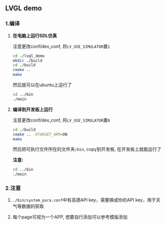 ## LVGL demo

### 1.编译
1. **在电脑上运行SDL仿真**

    注意更改conf/dev_conf, 将`LV_USE_SIMULATOR`置`1`
    
    ```sh
    cd ./lvgl_demo
    mkdir ./build
    cd ./build
    cmake ..
    make
    ```

    然后就可以在ubuntu上运行了

    ```sh
    cd ../bin
    ./main
    ```

2. **编译到开发板上运行**

    注意更改conf/dev_conf, 将`LV_USE_SIMULATOR`置`0`

    ```sh
    cd ./build
    cmake .. -DTARGET_ARM=ON
    make
    ```

    然后把可执行文件所在的文件夹`/bin`, copy到开发板, 在开发板上就能运行了

    **注意:** 

    ```sh
    cd ../bin
    ./main
    ```

### 2.注意

1. `./bin/system_para.conf`中有高德API key，需要换成你的API key，用于天气等数据的获取

2. 每个page可视为一个APP, 想要自行添加可以参考模版添加